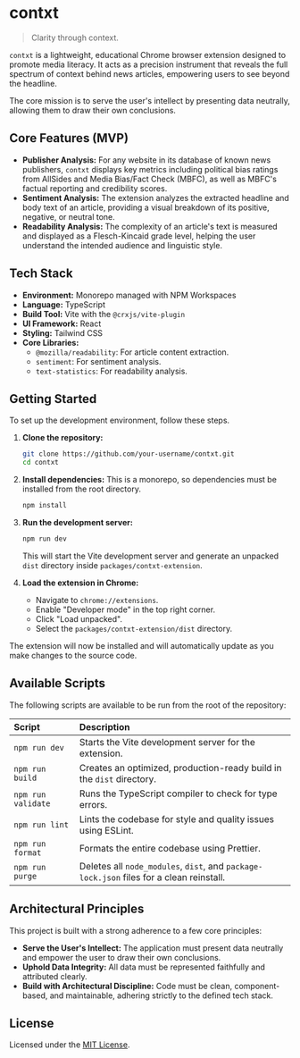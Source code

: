 # contxt

> Clarity through context.

`contxt` is a lightweight, educational Chrome browser extension designed to promote media literacy. It acts as a precision instrument that reveals the full spectrum of context behind news articles, empowering users to see beyond the headline.

The core mission is to serve the user's intellect by presenting data neutrally, allowing them to draw their own conclusions.

## Core Features (MVP)

*   **Publisher Analysis:** For any website in its database of known news publishers, `contxt` displays key metrics including political bias ratings from AllSides and Media Bias/Fact Check (MBFC), as well as MBFC's factual reporting and credibility scores.
*   **Sentiment Analysis:** The extension analyzes the extracted headline and body text of an article, providing a visual breakdown of its positive, negative, or neutral tone.
*   **Readability Analysis:** The complexity of an article's text is measured and displayed as a Flesch-Kincaid grade level, helping the user understand the intended audience and linguistic style.

## Tech Stack

*   **Environment:** Monorepo managed with NPM Workspaces
*   **Language:** TypeScript
*   **Build Tool:** Vite with the `@crxjs/vite-plugin`
*   **UI Framework:** React
*   **Styling:** Tailwind CSS
*   **Core Libraries:**
    *   `@mozilla/readability`: For article content extraction.
    *   `sentiment`: For sentiment analysis.
    *   `text-statistics`: For readability analysis.

## Getting Started

To set up the development environment, follow these steps.

1.  **Clone the repository:**
    ```bash
    git clone https://github.com/your-username/contxt.git
    cd contxt
    ```

2.  **Install dependencies:**
    This is a monorepo, so dependencies must be installed from the root directory.
    ```bash
    npm install
    ```

3.  **Run the development server:**
    ```bash
    npm run dev
    ```
    This will start the Vite development server and generate an unpacked `dist` directory inside `packages/contxt-extension`.

4.  **Load the extension in Chrome:**
    *   Navigate to `chrome://extensions`.
    *   Enable "Developer mode" in the top right corner.
    *   Click "Load unpacked".
    *   Select the `packages/contxt-extension/dist` directory.

The extension will now be installed and will automatically update as you make changes to the source code.

## Available Scripts

The following scripts are available to be run from the root of the repository:

| Script | Description |
| :--- | :--- |
| `npm run dev` | Starts the Vite development server for the extension. |
| `npm run build` | Creates an optimized, production-ready build in the `dist` directory. |
| `npm run validate` | Runs the TypeScript compiler to check for type errors. |
| `npm run lint` | Lints the codebase for style and quality issues using ESLint. |
| `npm run format` | Formats the entire codebase using Prettier. |
| `npm run purge` | Deletes all `node_modules`, `dist`, and `package-lock.json` files for a clean reinstall. |

## Architectural Principles

This project is built with a strong adherence to a few core principles:

*   **Serve the User's Intellect:** The application must present data neutrally and empower the user to draw their own conclusions.
*   **Uphold Data Integrity:** All data must be represented faithfully and attributed clearly.
*   **Build with Architectural Discipline:** Code must be clean, component-based, and maintainable, adhering strictly to the defined tech stack.

## License

Licensed under the [MIT License](LICENSE).